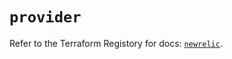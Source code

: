 # `provider`

Refer to the Terraform Registory for docs: [`newrelic`](https://registry.terraform.io/providers/newrelic/newrelic/3.28.1/docs).
